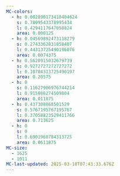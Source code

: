 ```yaml
---
MC-colors:
  - h: 0.002890173410404624
    s: 0.7899543378995434
    l: 0.4294117647058824
    area: 0.000125
  - h: 0.04569892473118279
    s: 0.2743362831858407
    l: 0.44313725490196076
    area: 0.0074375
  - h: 0.5620915032679739
    s: 0.9272727272727272
    l: 0.10784313725490197
    area: 0.20575
  - h: 0
    s: 0.11627906976744214
    l: 0.915686274509804
    area: 0.011875
  - h: 0.437308868501529
    s: 0.5767195767195767
    l: 0.37058823529411766
    area: 0.713625
  - h: 0
    s: 0
    l: 0.6901960784313725
    area: 0.0611875
MC-size:
  - 1625
  - 1011
MC-last-updated: 2025-03-18T07:43:33.676Z
---
```

